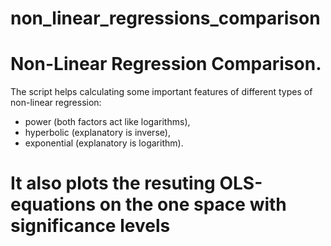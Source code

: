 # non_linear_regressions_comparison
# Non-Linear Regression Comparison.
The script helps calculating some important features of different types of non-linear regression: 
  - power (both factors act like logarithms), 
  - hyperbolic (explanatory is inverse),
  - exponential (explanatory is logarithm).
 # It also plots the resuting OLS-equations on the one space with significance levels
